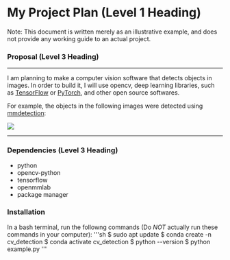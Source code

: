 # My Project Plan (Level 1 Heading)
Note: This document is written merely as an illustrative example, and does not provide any working guide to an actual project.

### Proposal (Level 3 Heading)
---
I am planning to make a computer vision software that detects objects in images.
In order to build it, I will use opencv, deep learning libraries, such as [TensorFlow](https://github.com/tensorflow/tensorflow#readme) or [PyTorch](https://github.com/pytorch/pytorch), and other open source softwares.

For example, the objects in the following images were detected using [mmdetection](https://github.com/open-mmlab/mmdetection):

![](https://user-images.githubusercontent.com/12907710/137271636-56ba1cd2-b110-4812-8221-b4c120320aa9.png)

---
### Dependencies (Level 3 Heading)
- python
- opencv-python
- tensorflow
- openmmlab
- package manager

### Installation 
In a bash terminal, run the followng commands (Do *NOT* actually run these commands in your computer):
'''sh
$ sudo apt update
$ conda create -n cv_detection
$ conda activate cv_detection
$ python --version
$ python example.py
'''
